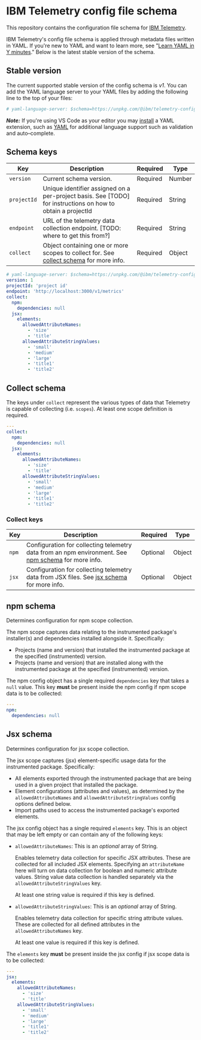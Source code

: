 # IBM Telemetry config file schema

This repository contains the configuration file schema for
[IBM Telemetry](https://github.com/ibm-telemetry/telemetry-js/tree/main?tab=readme-ov-file#ibm-telemetry-js).

IBM Telemetry's config file schema is applied through metadata files written in YAML. If you're new
to YAML and want to learn more, see
"[Learn YAML in Y minutes](https://learnxinyminutes.com/docs/yaml)." Below is the latest stable
version of the schema.

## Stable version

The current supported stable version of the config schema is _v1_. You can add the YAML language
server to your YAML files by adding the following line to the top of your files:

```yml
# yaml-language-server: $schema=https://unpkg.com/@ibm/telemetry-config-schema@0.3.0/dist/config.schema.json
```

**_Note:_** If you're using VS Code as your editor you may
[install](https://code.visualstudio.com/docs/editor/extension-marketplace) a YAML extension, such as
[YAML](https://marketplace.visualstudio.com/items?itemName=redhat.vscode-yaml) for additional
language support such as validation and auto–complete.

## Schema keys

| Key         | Description                                                                                                 | Required | Type   |
| ----------- | ----------------------------------------------------------------------------------------------------------- | -------- | ------ |
| `version`   | Current schema version.                                                                                     | Required | Number |
| `projectId` | Unique identifier assigned on a per-project basis. See [TODO] for instructions on how to obtain a projectId | Required | String |
| `endpoint`  | URL of the telemetry data collection endpoint. [TODO: where to get this from?]                              | Required | String |
| `collect`   | Object containing one or more scopes to collect for. See [collect schema](#collect-schema) for more info.   | Required | Object |

```yaml path="sample-telemetry.yml"
# yaml-language-server: $schema=https://unpkg.com/@ibm/telemetry-config-schema@0.3.0/dist/config.schema.json
version: 1
projectId: 'project id'
endpoint: 'http://localhost:3000/v1/metrics'
collect:
  npm:
    dependencies: null
  jsx:
    elements:
      allowedAttributeNames:
        - 'size'
        - 'title'
      allowedAttributeStringValues:
        - 'small'
        - 'medium'
        - 'large'
        - 'title1'
        - 'title2'
```

## Collect schema

The keys under `collect` represent the various types of data that Telemetry is capable of collecting
(i.e. `scopes`). At least one scope definition is required.

```yaml path="sample-telemetry.yml"
---
collect:
  npm:
    dependencies: null
  jsx:
    elements:
      allowedAttributeNames:
        - 'size'
        - 'title'
      allowedAttributeStringValues:
        - 'small'
        - 'medium'
        - 'large'
        - 'title1'
        - 'title2'
```

### Collect keys

| Key   | Description                                                                                                       | Required | Type   |
| ----- | ----------------------------------------------------------------------------------------------------------------- | -------- | ------ |
| `npm` | Configuration for collecting telemetry data from an npm environment. See [npm schema](#npm-schema) for more info. | Optional | Object |
| `jsx` | Configuration for collecting telemetry data from JSX files. See [jsx schema](#jsx-schema) for more info.          | Optional | Object |

## npm schema

Determines configuration for npm scope collection.

The npm scope captures data relating to the instrumented package's installer(s) and dependencies
installed alongside it. Specifically:

- Projects (name and version) that installed the instrumented package at the specified
  (instrumented) version.
- Projects (name and version) that are installed along with the instrumented package at the
  specified (instrumented) version.

The npm config object has a single required `dependencies` key that takes a `null` value. This key
**must** be present inside the npm config if npm scope data is to be collected:

```yaml path="sample-telemetry.yml"
---
npm:
  dependencies: null
```

## Jsx schema

Determines configuration for jsx scope collection.

The jsx scope captures (jsx) element-specific usage data for the instrumented package. Specifically:

- All elements exported through the instrumented package that are being used in a given project that
  installed the package.
- Element configurations (attributes and values), as determined by the `allowedAttributeNames` and
  `allowedAttributeStringValues` config options defined below.
- Import paths used to access the instrumented package's exported elements.

The jsx config object has a single required `elements` key. This is an object that may be left empty
or can contain any of the following keys:

- `allowedAttributeNames`: This is an _optional_ array of String.

  Enables telemetry data collection for specific JSX attributes. These are collected for all
  included JSX elements. Specifying an `attributeName` here will turn on data collection for boolean
  and numeric attribute values. String value data collection is handled separately via the
  `allowedAttributeStringValues` key.

  At least one string value is required if this key is defined.

- `allowedAttributeStringValues`: This is an _optional_ array of String.

  Enables telemetry data collection for specific string attribute values. These are collected for
  all defined attributes in the `allowedAttributeNames` key.

  At least one value is required if this key is defined.

The `elements` key **must** be present inside the jsx config if jsx scope data is to be collected:

```yaml path="sample-telemetry.yml"
---
jsx:
  elements:
    allowedAttributeNames:
      - 'size'
      - 'title'
    allowedAttributeStringValues:
      - 'small'
      - 'medium'
      - 'large'
      - 'title1'
      - 'title2'
```
